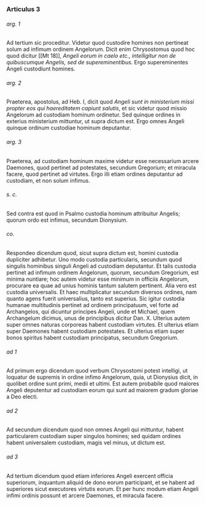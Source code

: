 ### Articulus 3

###### arg. 1
Ad tertium sic proceditur. Videtur quod custodire homines non pertineat solum ad infimum ordinem Angelorum. Dicit enim Chrysostomus quod hoc quod dicitur [[Mt 18]], *Angeli eorum in caelo etc., intelligitur non de quibuscumque Angelis, sed de supereminentibus*. Ergo supereminentes Angeli custodiunt homines.

###### arg. 2
Praeterea, apostolus, ad Heb. I, dicit quod *Angeli sunt in ministerium missi propter eos qui haereditatem capiunt salutis*, et sic videtur quod missio Angelorum ad custodiam hominum ordinetur. Sed quinque ordines in exterius ministerium mittuntur, ut supra dictum est. Ergo omnes Angeli quinque ordinum custodiae hominum deputantur.

###### arg. 3
Praeterea, ad custodiam hominum maxime videtur esse necessarium arcere Daemones, quod pertinet ad potestates, secundum Gregorium; et miracula facere, quod pertinet ad virtutes. Ergo illi etiam ordines deputantur ad custodiam, et non solum infimus.

###### s. c.
Sed contra est quod in Psalmo custodia hominum attribuitur Angelis; quorum ordo est infimus, secundum Dionysium.

###### co.
Respondeo dicendum quod, sicut supra dictum est, homini custodia dupliciter adhibetur. Uno modo custodia particularis, secundum quod singulis hominibus singuli Angeli ad custodiam deputantur. Et talis custodia pertinet ad infimum ordinem Angelorum, quorum, secundum Gregorium, est minima nuntiare; hoc autem videtur esse minimum in officiis Angelorum, procurare ea quae ad unius hominis tantum salutem pertinent. Alia vero est custodia universalis. Et haec multiplicatur secundum diversos ordines, nam quanto agens fuerit universalius, tanto est superius. Sic igitur custodia humanae multitudinis pertinet ad ordinem principatuum, vel forte ad Archangelos, qui dicuntur principes Angeli, unde et Michael, quem Archangelum dicimus, unus de principibus dicitur Dan. X. Ulterius autem super omnes naturas corporeas habent custodiam virtutes. Et ulterius etiam super Daemones habent custodiam potestates. Et ulterius etiam super bonos spiritus habent custodiam principatus, secundum Gregorium.

###### ad 1
Ad primum ergo dicendum quod verbum Chrysostomi potest intelligi, ut loquatur de supremis in ordine infimo Angelorum, quia, ut Dionysius dicit, in quolibet ordine sunt primi, medii et ultimi. Est autem probabile quod maiores Angeli deputentur ad custodiam eorum qui sunt ad maiorem gradum gloriae a Deo electi.

###### ad 2
Ad secundum dicendum quod non omnes Angeli qui mittuntur, habent particularem custodiam super singulos homines; sed quidam ordines habent universalem custodiam, magis vel minus, ut dictum est.

###### ad 3
Ad tertium dicendum quod etiam inferiores Angeli exercent officia superiorum, inquantum aliquid de dono eorum participant, et se habent ad superiores sicut executores virtutis eorum. Et per hunc modum etiam Angeli infimi ordinis possunt et arcere Daemones, et miracula facere.

